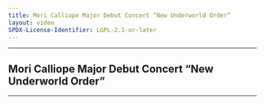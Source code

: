 ```yaml
---
title: Mori Calliope Major Debut Concert “New Underworld Order”
layout: video
SPDX-License-Identifier: LGPL-2.1-or-later
---
```


---

##  Mori Calliope Major Debut Concert “New Underworld Order”

<div class="container">
  <video-js id="my-video" class="vjs-fluid vjs-layout-medium" controls preload="auto" poster="https://media.discordapp.net/attachments/1180439977784516618/1180442485407883314/calli.jpg">
    <source src="https://xx58j-my.sharepoint.com/:v:/g/personal/peekaboo_xx58j_onmicrosoft_com/EbvSazd7fKBBn_vaGRTfE2IBL_phGEJ1fh70G_zvqRRH0Q?download=1" type="video/mp4"/>
  </video-js>
</div>

---

